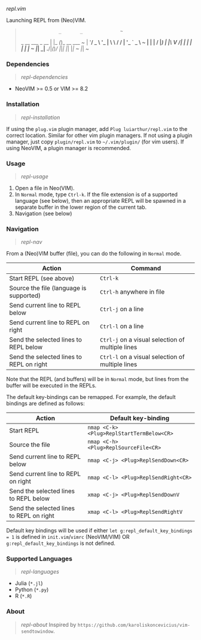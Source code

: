 *repl.vim*

Launching REPL from (Neo)VIM.

>                   _       _              ~
>    _ __ ___ _ __ | |_   _(_)_ __ ___     ~
>   | '__/ _ \ '_ \| \ \ / / | '_ ` _ \    ~
>   | | |  __/ |_) | |\ V /| | | | | | |   ~
>   |_|  \___| .__/|_(_)_/ |_|_| |_| |_|   ~
>            |_|                           ~

### Dependencies
> *repl-dependencies*

- NeoVIM >= 0.5 or VIM >= 8.2

### Installation
> *repl-installation*

If using the `plug.vim` plugin manager, add `Plug luiarthur/repl.vim` to the
correct location. Similar for other vim plugin managers. If not using a plugin
manager, just copy `plugin/repl.vim` to `~/.vim/plugin/` (for vim users). If
using NeoVIM, a plugin manager is recommended.

### Usage
> *repl-usage*

1. Open a file in Neo(VIM).
2. In `Normal` mode, type `Ctrl-k`. If the file extension is of a supported
   language (see below), then an appropriate REPL will be spawned in a separate
   buffer in the lower region of the current tab.
3. Navigation (see below)

### Navigation
> *repl-nav*

From a (Neo)VIM buffer (file), you can do the following in `Normal` mode.

Action                                   | Command
---------------------------------------- |------------------------------------------------ 
Start REPL (see above)                   |`Ctrl-k`
Source the file (language is supported)  |`Ctrl-h` anywhere in file
Send current line to REPL below          |`Ctrl-j` on a line
Send current line to REPL on right       |`Ctrl-l` on a line
Send the selected lines to REPL below    |`Ctrl-j` on a visual selection of multiple lines 
Send the selected lines to REPL on right |`Ctrl-l` on a visual selection of multiple lines 

Note that the REPL (and buffers) will be in `Normal` mode, but lines from the
buffer will be executed in the REPLs.

The default key-bindings can be remapped. For example, the default bindings are
defined as follows:

Action                                   | Default key-binding
---------------------------------------- |------------------------------------------------ 
Start REPL                               | `nmap <C-k> <Plug>ReplStartTermBelow<CR>`
Source the file                          | `nmap <C-h> <Plug>ReplSourceFile<CR>`
Send current line to REPL below          | `nmap <C-j> <Plug>ReplSendDown<CR>`
Send current line to REPL on right       | `nmap <C-l> <Plug>ReplSendRight<CR>`
Send the selected lines to REPL below    | `xmap <C-j> <Plug>ReplSendDownV`
Send the selected lines to REPL on right | `xmap <C-l> <Plug>ReplSendRightV`

Default key bindings will be used if either `let g:repl_default_key_bindings = 1`
is defined in `init.vim`/`vimrc` (NeoVIM/VIM) OR `g:repl_default_key_bindings`
is not defined.

### Supported Languages
> *repl-languages*

- Julia (`*.jl`)
- Python (`*.py`)
- R (`*.R`)

### About
> *repl-about*
Inspired by `https://github.com/karoliskoncevicius/vim-sendtowindow`.

